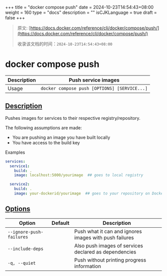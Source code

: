 +++
title = "docker compose push"
date = 2024-10-23T14:54:43+08:00
weight = 160
type = "docs"
description = ""
isCJKLanguage = true
draft = false
+++

> 原文: [https://docs.docker.com/reference/cli/docker/compose/push/](https://docs.docker.com/reference/cli/docker/compose/push/)
>
> 收录该文档的时间：`2024-10-23T14:54:43+08:00`

# docker compose push

| Description | Push service images                          |
| :---------- | -------------------------------------------- |
| Usage       | `docker compose push [OPTIONS] [SERVICE...]` |

## [Description](https://docs.docker.com/reference/cli/docker/compose/push/#description)

Pushes images for services to their respective registry/repository.

The following assumptions are made:

- You are pushing an image you have built locally
- You have access to the build key

Examples



```yaml
services:
  service1:
    build: .
    image: localhost:5000/yourimage  ## goes to local registry

  service2:
    build: .
    image: your-dockerid/yourimage  ## goes to your repository on Docker Hub
```

## [Options](https://docs.docker.com/reference/cli/docker/compose/push/#options)

| Option                   | Default | Description                                            |
| ------------------------ | ------- | ------------------------------------------------------ |
| `--ignore-push-failures` |         | Push what it can and ignores images with push failures |
| `--include-deps`         |         | Also push images of services declared as dependencies  |
| `-q, --quiet`            |         | Push without printing progress information             |
